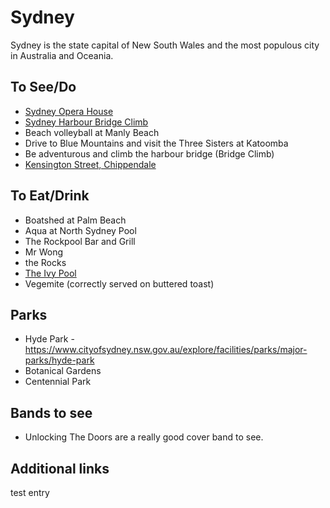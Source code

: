 # Sydney

Sydney is the state capital of New South Wales and the most populous city in Australia and Oceania.

## To See/Do

* [Sydney Opera House](https://www.sydneyoperahouse.com)
* [Sydney Harbour Bridge Climb](https://www.bridgeclimb.com/)
* Beach volleyball at Manly Beach
* Drive to Blue Mountains and visit the Three Sisters at Katoomba
* Be adventurous and climb the harbour bridge (Bridge Climb)
* [Kensington Street, Chippendale](https://www.kensingtonstreet.com.au/)

## To Eat/Drink

* Boatshed at Palm Beach
* Aqua at North Sydney Pool
* The Rockpool Bar and Grill
* Mr Wong
* the Rocks
* [The Ivy Pool](https://merivale.com/venues/poolclub/)
* Vegemite (correctly served on buttered toast)

## Parks 

* Hyde Park - https://www.cityofsydney.nsw.gov.au/explore/facilities/parks/major-parks/hyde-park
* Botanical Gardens
* Centennial Park

## Bands to see

* Unlocking The Doors are a really good cover band to see.

## Additional links

test entry
